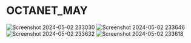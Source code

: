 # OCTANET_MAY
![Screenshot 2024-05-02 233030](https://github.com/BatooluzZohra/OCTANET_MAY/assets/139620409/eae8a7d4-7551-43a9-9c94-0c5efbbe15e3)
![Screenshot 2024-05-02 233646](https://github.com/BatooluzZohra/OCTANET_MAY/assets/139620409/cf9cc32e-656b-4688-a851-0c82731378d3)
![Screenshot 2024-05-02 233632](https://github.com/BatooluzZohra/OCTANET_MAY/assets/139620409/e0e15f1c-d52a-429c-8776-e260ebf2547c)
![Screenshot 2024-05-02 233618](https://github.com/BatooluzZohra/OCTANET_MAY/assets/139620409/13f4a3f5-02ce-4bd8-a43c-352d90a4ffde)

